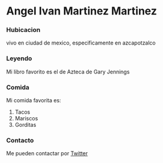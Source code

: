 # Angel Ivan Martinez Martinez

### Hubicacion

vivo en ciudad de mexico, especificamente en azcapotzalco

### Leyendo

Mi libro favorito es el de Azteca de Gary Jennings

### Comida

Mi comida favorita es:

1. Tacos
2. Mariscos
3. Gorditas

### Contacto

Me pueden contactar por [Twitter](https://twitter.com/angelivanmarmar)

